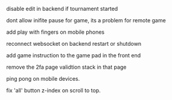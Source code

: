 disable edit in backend if tournament started

dont allow inifite pause for game, its a problem for remote game

<!-- add max score to game dashboard, so players can know wining score -->
add play with fingers on mobile phones

reconnect websocket on backend restart or shutdown

add game instruction to the game pad in the front end

remove the 2fa page validtion stack in that page

ping pong on mobile devices.

fix 'all' button z-index on scroll to top.  